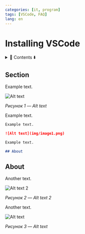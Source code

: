 ```yaml
---
categories: [it, program]
tags: [VSCode, FAQ]
lang: en
---
```


# Installing VSCode

<details>
<summary>📖 Contents ⬇️</summary>

## Contents

- [Section](#section)
- [About](#about)

</details>

## Section

Example text.

![Alt text](img/image1.png)

_Рисунок 1 — Alt text_

Example text.

```markdown
Example text.

![Alt text](img/image1.png)

Example text.

## About
```

## About

Another text.

![Alt text 2](img/image2.png)

_Рисунок 2 — Alt text 2_

Another text.

![Alt text](img/image3.png)

_Рисунок 3 — Alt text_
